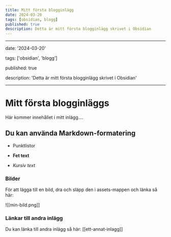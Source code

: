 ```yaml
---
title: Mitt första blogginlägg
date: 2024-03-20
tags: [obsidian, blogg]
published: true
description: Detta är mitt första blogginlägg skrivet i Obsidian
---
```

---


date: '2024-03-20'

tags: ['obsidian', 'blogg']

published: true

description: 'Detta är mitt första blogginlägg skrivet i Obsidian'

---

  

# Mitt första blogginläggs

  

Här kommer innehållet i mitt inlägg....

  

## Du kan använda Markdown-formatering

  

- Punktlistor

- **Fet text**

- _Kursiv text_

  

### Bilder

  

För att lägga till en bild, dra och släpp den i assets-mappen och länka så här:

![[min-bild.png]]

  

### Länkar till andra inlägg

  

Du kan länka till andra inlägg så här: [[ett-annat-inlagg]]